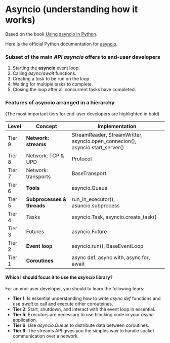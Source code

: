 
# Asyncio (understanding how it works)

Based on the book [Using asyncio in Python](https://www.oreilly.com/library/view/using-asyncio-in/9781492075325/).

Here is the official Python documentation for [asyncio](https://docs.python.org/3/library/asyncio.html).

### Subset of the main _API asyncio_ offers to end-user developers

1. Starting the __asyncio__ event loop.
2. Calling _async_/_await_ functions.
3. Creating a _task_ to be run on the loop.
4. Waiting for multiple tasks to complete.
5. Closing the loop after all concurrent tasks have completed.

### Features of asyncio arranged in a hierarchy
(The most important tiers for end-user developers are highlighted in bold)

| Level  | Concept                    | Implementation                                                                |
|--------|----------------------------|-------------------------------------------------------------------------------|
| Tier 9 | **Network: streams**       | StreamReader, StreamWritter, asyncio.open_connecion(), asyncio.start_server() |
| Tier 8 | Network: TCP & UPD         | Protocol                                                                      |
| Tier 7 | Network: transports        | BaseTransport                                                                 |
| Tier 6 | **Tools**                  | asyncio.Queue                                                                 |
| Tier 5 | **Subprocesses & threads** | run_in_executor(), asuncio.subprocess                                         |
| Tier 4 | Tasks                      | asyncio.Task, asyncio.create_task()                                           |
| Tier 3 | Futures                    | asyncio.Future                                                                |
| Tier 2 | **Event loop**             | asyncio.run(), BaseEventLoop                                                  |
| Tier 1 | **Coroutines**             | async def, async with, async for, await                                       |

#### Which I should focus it to use the *asyncio* library?
For an end-user developer, you should to learn the following tears:

- **Tier 1**: Is essential understanding how to write *async def* functions and use *await* to call and execute other corouteines.
- **Tier 2**: Start, shutdown, and interact with the event loop in essential.
- **Tier 5**: Executors are necessary to use blocking code in your *async* application.
- **Tier 6**: Use *asyncio.Queue* to distribute data between coroutines.
- **Tier 9**: The streams API gives you the simples way to handle socket communication over a network.
